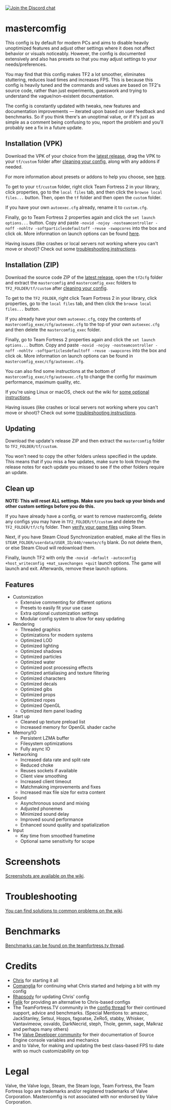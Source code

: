 [![Join the Discord chat](https://img.shields.io/badge/discord-mastercomfig-738bd7.svg?style=flat-square)](https://discord.gg/CuPb2zV)

# mastercomfig

This config is by default for modern PCs and aims to disable heavily unoptimized
features and adjust other settings where it does not affect behavior or visuals
noticeably. However, the config is documented extensively and also has presets
so that you may adjust settings to your needs/preferences.

You may find that this config makes TF2 a lot smoother, eliminates stuttering,
reduces load times and increases FPS. This is because this config is heavily tuned
and the commands and values are based on TF2's source code, rather than just
experiments, guesswork and trying to understand the vague/non-existent documentation.

The config is constantly updated with tweaks, new features and documentation improvements —
iterated upon based on user feedback and benchmarks. So if you think there's an unoptimal value,
or if it's just as simple as a comment being confusing to you, report the problem and you'll
probably see a fix in a future update.

## Installation (VPK)

Download the VPK of your choice from the [latest release](https://github.com/mastercoms/tf2cfg/releases/latest), drag the VPK to your `tf/custom` folder after [cleaning your config](#clean-up), along with any addons if needed.

For more information about presets or addons to help you choose, see [here](https://github.com/mastercoms/tf2cfg/wiki/Presets-and-Addons).

To get to your `tf/custom` folder, right click Team Fortress 2 in your library, click properties,
go to the `local files` tab, and then click the `browse local files...` button. Then, open the `tf` folder
and then open the `custom` folder.

If you have your own `autoexec.cfg` already, rename it to `custom.cfg`.

Finally, go to Team Fortress 2 properties again and click the `set launch options...` button.
Copy and paste `-novid -nojoy -nosteamcontroller -noff -nohltv -softparticlesdefaultoff -reuse -swapcores` into the box and click ok.
More information on launch options can be found [here](https://github.com/mastercoms/tf2cfg/wiki/Launch-Options).

Having issues (like crashes or local servers not working where you can't move or shoot)? Check out some [troubleshooting instructions](https://github.com/mastercoms/tf2cfg/wiki/Troubleshooting).

## Installation (ZIP)

Download the source code ZIP of the [latest release](https://github.com/mastercoms/tf2cfg/releases/latest), open the `tf2cfg`
folder and extract the `mastercomfig` and `mastercomfig_exec` folders to `TF2_FOLDER/tf/custom` after 
[cleaning your config](#clean-up).

To get to the `TF2_FOLDER`, right click Team Fortress 2 in your library, click properties,
go to the `local files` tab, and then click the `browse local files...` button.

If you already have your own `autoexec.cfg`, copy the contents of `mastercomfig_exec/cfg/autoexec.cfg`
to the top of your own `autoexec.cfg` and then delete the `mastercomfig_exec` folder.

Finally, go to Team Fortress 2 properties again and click the `set launch options...` button.
Copy and paste `-novid -nojoy -nosteamcontroller -noff -nohltv -softparticlesdefaultoff -reuse -swapcores` into the box and click ok.
More information on launch options can be found in `mastercomfig_exec/cfg/autoexec.cfg`.

You can also find some instructions at the bottom of `mastercomfig_exec/cfg/autoexec.cfg` to change the config for maximum performance, maximum quality, etc.

If you're using Linux or macOS, check out the wiki for [some optional instructions](https://github.com/mastercoms/tf2cfg/wiki/OpenGL-Systems).

Having issues (like crashes or local servers not working where you can't move or shoot)? Check out some [troubleshooting instructions](https://github.com/mastercoms/tf2cfg/wiki/Troubleshooting).

## Updating

Download the update's release ZIP and then extract the `mastercomfig` folder to `TF2_FOLDER/tf/custom`.

You won't need to copy the other folders unless specified in the update. This means that if you miss a few updates,
make sure to look through the release notes for each update you missed to see if the other folders require an update.

## Clean up

**NOTE: This will reset ALL settings. Make sure you back up your binds and other
custom settings before you do this.**

If you have already have a config, or want to remove mastercomfig, delete any configs you
may have in `TF2_FOLDER/tf/custom` and delete the `TF2_FOLDER/tf/cfg` folder.
Then [verify your game files](https://support.steampowered.com/kb_article.php?ref=2037-QEUH-3335) using Steam.

Next, if you have Steam Cloud Synchronization enabled, make all the files in `STEAM_FOLDER/userdata/USER_ID/440/remote/cfg` blank. Do not delete them, or else Steam Cloud will redownload them.

Finally, launch TF2 with only the `-novid -default -autoconfig +host_writeconfig +mat_savechanges +quit` launch options. The game will launch and exit. Afterwards, remove these launch options.

## Features

* Customization
  * Extensive commenting for different options
  * Presets to easily fit your use case
  * Extra optional customization settings
  * Modular config system to allow for easy updating
* Rendering
  * Threaded graphics
  * Optimizations for modern systems
  * Optimized LOD
  * Optimized lighting
  * Optimized shadows
  * Optimized particles
  * Optimized water
  * Optimized post processing effects
  * Optimized antialiasing and texture filtering
  * Optimized characters
  * Optimized decals
  * Optimized gibs
  * Optimized props
  * Optimized ropes
  * Optimized OpenGL
  * Optimized item panel loading
* Start up
  * Cleaned up texture preload list
  * Increased memory for OpenGL shader cache
* Memory/IO
  * Persistent LZMA buffer
  * Filesystem optimizations
  * Fully async IO
* Networking
  * Increased data rate and split rate
  * Reduced choke
  * Reuses sockets if available
  * Client view smoothing
  * Increased client timeout
  * Matchmaking improvements and fixes
  * Increased max file size for extra content
* Sound
  * Asynchronous sound and mixing
  * Adjusted phonemes
  * Minimized sound delay
  * Improved sound performance
  * Enhanced sound quality and spatialization
* Input
  * Key time from smoothed frametime
  * Optional same sensitivity for scope

# Screenshots

[Screenshots are available on the wiki](https://github.com/mastercoms/tf2cfg/wiki/Screenshots).

# Troubleshooting

[You can find solutions to common problems on the wiki](https://github.com/mastercoms/tf2cfg/wiki/Troubleshooting).

# Benchmarks

[Benchmarks can be found on the teamfortress.tv thread](http://www.teamfortress.tv/42867/mastercomfig-fps-customization-config/).

# Credits

* [Chris](https://chrisdown.name/tf2/) for starting it all
* [Comanglia](http://www.teamfortress.tv/25328/comanglias-config-fps-guide) for continuing what Chris started and helping a bit with my config
* [Rhapsody](http://rhapsodysl.github.io/perfconfig/) for updating Chris' config
* [Felik](http://www.teamfortress.tv/44076/se-config-framework-feliks-config-3) for providing an alternative to Chris-based configs
* The TeamFortress.TV community in the [config thread](http://www.teamfortress.tv/42867/mastercomfig-fps-customization-config/) for their continued support, advice and benchmarks. (Special Mentions to: amazoc, JackStanley, Setsul, Hopps, fagoatse, ZeRo5, stabby, Whisker, Vantavimeow, osvaldo, DarkNecrid, steph, Thole, gemm, sage, Malkraz and perhaps many others)
* The [Valve Developer community](https://developer.valvesoftware.com/wiki/Main_Page) for their documentation of Source Engine console variables and mechanics
* and to Valve, for making and updating the best class-based FPS to date with so much customizability on top

# Legal

Valve, the Valve logo, Steam, the Steam logo, Team Fortress, the Team Fortress logo are trademarks and/or registered trademarks of Valve Corporation. Mastercomfig is not associated with nor endorsed by Valve Corporation.
